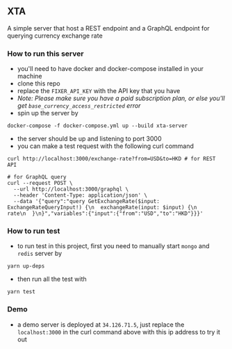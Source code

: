 ## XTA

A simple server that host a REST endpoint and a GraphQL endpoint for querying currency exchange rate

### How to run this server

- you'll need to have docker and docker-compose installed in your machine
- clone this repo
- replace the `FIXER_API_KEY` with the API key that you have
- _Note: Please make sure you have a paid subscription plan, or else you'll get `base_currency_access_restricted` error_
- spin up the server by

```shell
docker-compose -f docker-compose.yml up --build xta-server
```

- the server should be up and listening to port 3000
- you can make a test request with the following curl command

```shell
curl http://localhost:3000/exchange-rate?from=USD&to=HKD # for REST API

# for GraphQL query
curl --request POST \
  --url http://localhost:3000/graphql \
  --header 'Content-Type: application/json' \
  --data '{"query":"query GetExchangeRate($input: ExchangeRateQueryInput!) {\n  exchangeRate(input: $input) {\n    rate\n  }\n}","variables":{"input":{"from":"USD","to":"HKD"}}}'
```

### How to run test

- to run test in this project, first you need to manually start `mongo` and `redis` server by
```shell
yarn up-deps
```
- then run all the test with
```shell
yarn test
```

### Demo

- a demo server is deployed at `34.126.71.5`, just replace the `localhost:3000` in the curl command above with this ip address to try it out
